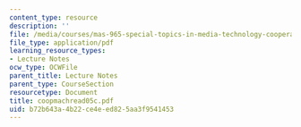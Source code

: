 ```yaml
---
content_type: resource
description: ''
file: /media/courses/mas-965-special-topics-in-media-technology-cooperative-machines-fall-2003/b72b643a4b22ce4eed825aa3f9541453_coopmachread05c.pdf
file_type: application/pdf
learning_resource_types:
- Lecture Notes
ocw_type: OCWFile
parent_title: Lecture Notes
parent_type: CourseSection
resourcetype: Document
title: coopmachread05c.pdf
uid: b72b643a-4b22-ce4e-ed82-5aa3f9541453
---
```

